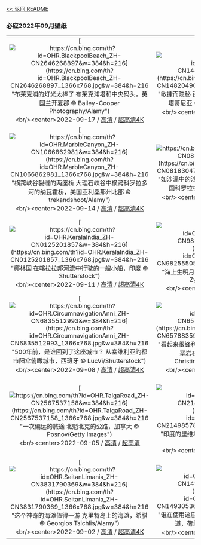 [<< 返回 README](../../README.md)
### 必应2022年09月壁纸
||||
|:---:|:---:|:---:|
|[![https://cn.bing.com/th?id=OHR.BlackpoolBeach_ZH-CN2646268897&w=384&h=216](https://cn.bing.com/th?id=OHR.BlackpoolBeach_ZH-CN2646268897_1366x768.jpg&w=384&h=216 "布莱克浦的灯光太棒了&#10;布莱克浦塔和中央码头，英国兰开夏郡&#10;© Bailey-Cooper Photography/Alamy")](https://cn.bing.com/search?q=%e8%8b%b1%e5%9b%bd%e5%b8%83%e8%8e%b1%e5%85%8b%e6%b5%a6&form=hpcapt&mkt=zh-cn&filters=HpDate:"20220916_1600")<br/><center>2022-09-17 / [高清](https://cn.bing.com/th?id=OHR.BlackpoolBeach_ZH-CN2646268897_1920x1200.jpg&w=1920&h=1200) / [超高清4K](https://cn.bing.com/th?id=OHR.BlackpoolBeach_ZH-CN2646268897_UHD.jpg&w=3840&h=2160)<center/>|[![https://cn.bing.com/th?id=OHR.PianePuma_ZH-CN1482049046&w=384&h=216](https://cn.bing.com/th?id=OHR.PianePuma_ZH-CN1482049046_1366x768.jpg&w=384&h=216 "敏捷而隐秘&#10;百内国家公园中的一头美洲狮，智利巴塔哥尼亚&#10;© Ingo Arndt/Minden Pictures")](https://cn.bing.com/search?q=%e7%be%8e%e6%b4%b2%e7%8b%ae&FORM=hpcapt&mkt=zh-cn&filters=HpDate:"20220915_1600")<br/><center>2022-09-16 / [高清](https://cn.bing.com/th?id=OHR.PianePuma_ZH-CN1482049046_1920x1200.jpg&w=1920&h=1200) / [超高清4K](https://cn.bing.com/th?id=OHR.PianePuma_ZH-CN1482049046_UHD.jpg&w=3840&h=2160)<center/>|[![https://cn.bing.com/th?id=OHR.PyreneesPark_ZH-CN1341030921&w=384&h=216](https://cn.bing.com/th?id=OHR.PyreneesPark_ZH-CN1341030921_1366x768.jpg&w=384&h=216 "从天而降的魔法&#10;罗兰豁口上空的银河，法国上比利牛斯省&#10;© SPANI Arnaud/Alamy")](https://cn.bing.com/search?q=%e6%af%94%e5%88%a9%e7%89%9b%e6%96%af%e5%b1%b1&form=hpcapt&mkt=zh-cn&filters=HpDate:"20220914_1600")<br/><center>2022-09-15 / [高清](https://cn.bing.com/th?id=OHR.PyreneesPark_ZH-CN1341030921_1920x1200.jpg&w=1920&h=1200) / [超高清](https://cn.bing.com/th?id=OHR.PyreneesPark_ZH-CN1341030921_UHD.jpg)<center/>|
|[![https://cn.bing.com/th?id=OHR.MarbleCanyon_ZH-CN1066862981&w=384&h=216](https://cn.bing.com/th?id=OHR.MarbleCanyon_ZH-CN1066862981_1366x768.jpg&w=384&h=216 "横跨峡谷裂缝的两座桥&#10;大理石峡谷中横跨科罗拉多河的纳瓦霍桥，美国亚利桑那州北部 &#10;© trekandshoot/Alamy")](https://cn.bing.com/search?q=%e5%a4%a7%e7%90%86%e7%9f%b3%e5%b3%a1%e8%b0%b7&form=hpcapt&mkt=zh-cn&filters=HpDate:"20220913_1600")<br/><center>2022-09-14 / [高清](https://cn.bing.com/th?id=OHR.MarbleCanyon_ZH-CN1066862981_1920x1200.jpg&w=1920&h=1200) / [超高清4K](https://cn.bing.com/th?id=OHR.MarbleCanyon_ZH-CN1066862981_UHD.jpg&w=3840&h=2160)<center/>|[![https://cn.bing.com/th?id=OHR.GSDNPest_ZH-CN0818304791&w=384&h=216](https://cn.bing.com/th?id=OHR.GSDNPest_ZH-CN0818304791_1366x768.jpg&w=384&h=216 "如沙漏中的沙子一般&#10;大沙丘国家公园和保护区，美国科罗拉多州&#10;© Y Paudel/Getty Images")](https://cn.bing.com/search?q=%e5%a4%a7%e6%b2%99%e4%b8%98%e5%9b%bd%e5%ae%b6%e5%85%ac%e5%9b%ad&form=hpcapt&mkt=zh-cn&filters=HpDate:"20220912_1600")<br/><center>2022-09-13 / [高清](https://cn.bing.com/th?id=OHR.GSDNPest_ZH-CN0818304791_1920x1200.jpg&w=1920&h=1200) / [超高清4K](https://cn.bing.com/th?id=OHR.GSDNPest_ZH-CN0818304791_UHD.jpg&w=3840&h=2160)<center/>|[![https://cn.bing.com/th?id=OHR.Aracari_ZH-CN0383753817&w=384&h=216](https://cn.bing.com/th?id=OHR.Aracari_ZH-CN0383753817_1366x768.jpg&w=384&h=216 "一种巨嘴鸟&#10;栗耳簇舌巨嘴鸟，巴西潘塔纳尔保护区里&#10;© Ana Gram/Shutterstock")](https://cn.bing.com/search?q=%e6%a0%97%e8%80%b3%e7%b0%87%e8%88%8c%e5%b7%a8%e5%98%b4%e9%b8%9f&form=hpcapt&mkt=zh-cn&filters=HpDate:"20220911_1600")<br/><center>2022-09-12 / [高清](https://cn.bing.com/th?id=OHR.Aracari_ZH-CN0383753817_1920x1200.jpg&w=1920&h=1200) / [超高清](https://cn.bing.com/th?id=OHR.Aracari_ZH-CN0383753817_UHD.jpg)<center/>|
|[![https://cn.bing.com/th?id=OHR.KeralaIndia_ZH-CN0125201857&w=384&h=216](https://cn.bing.com/th?id=OHR.KeralaIndia_ZH-CN0125201857_1366x768.jpg&w=384&h=216 "椰林国&#10;在喀拉拉邦河流中行驶的一艘小船，印度&#10;© Shutterstock")](https://cn.bing.com/search?q=%e5%8d%b0%e5%ba%a6%e5%96%80%e6%8b%89%e6%8b%89%e9%82%a6&form=hpcapt&mkt=zh-cn&filters=HpDate:"20220910_1600")<br/><center>2022-09-11 / [高清](https://cn.bing.com/th?id=OHR.KeralaIndia_ZH-CN0125201857_1920x1200.jpg&w=1920&h=1200) / [超高清4K](https://cn.bing.com/th?id=OHR.KeralaIndia_ZH-CN0125201857_UHD.jpg&w=3840&h=2160)<center/>|[![https://cn.bing.com/th?id=OHR.MidAutumn2022_ZH-CN9825550508&w=384&h=216](https://cn.bing.com/th?id=OHR.MidAutumn2022_ZH-CN9825550508_1366x768.jpg&w=384&h=216 "海上生明月，天涯共此时&#10;中秋之夜, 上海豫园&#10;© Zyxeos30/Getty images")](https://cn.bing.com/search?q=%e4%b8%ad%e7%a7%8b%e8%8a%82&form=hpcapt&mkt=zh-cn&filters=HpDate:"20220909_1600")<br/><center>2022-09-10 / [高清](https://cn.bing.com/th?id=OHR.MidAutumn2022_ZH-CN9825550508_1920x1200.jpg&w=1920&h=1200) / [超高清](https://cn.bing.com/th?id=OHR.MidAutumn2022_ZH-CN9825550508_UHD.jpg)<center/>|[![https://cn.bing.com/th?id=OHR.BHNMBelize_ZH-CN9422261941&w=384&h=216](https://cn.bing.com/th?id=OHR.BHNMBelize_ZH-CN9422261941_1366x768.jpg&w=384&h=216 "另一个大堡礁&#10;伯利兹堡礁保护区, 伯利兹&#10;© Tom Till/Alamy")](https://cn.bing.com/search?q=%e4%bc%af%e5%88%a9%e5%85%b9%e5%a0%a1%e7%a4%81%e4%bf%9d%e6%8a%a4%e5%8c%ba&FORM=hpcapt&mkt=zh-cn&filters=HpDate:"20220908_1600")<br/><center>2022-09-09 / [高清](https://cn.bing.com/th?id=OHR.BHNMBelize_ZH-CN9422261941_1920x1200.jpg&w=1920&h=1200) / [超高清4K](https://cn.bing.com/th?id=OHR.BHNMBelize_ZH-CN9422261941_UHD.jpg&w=3840&h=2160)<center/>|
|[![https://cn.bing.com/th?id=OHR.CircumnavigationAnni_ZH-CN6835512993&w=384&h=216](https://cn.bing.com/th?id=OHR.CircumnavigationAnni_ZH-CN6835512993_1366x768.jpg&w=384&h=216 "500年前，是谁回到了这座城市？&#10;从塞维利亚的都市阳伞俯瞰城市，西班牙&#10;© LucVi/Shutterstock")](https://cn.bing.com/search?q=%e5%a1%9e%e7%bb%b4%e5%88%a9%e4%ba%9a&form=hpcapt&mkt=zh-cn&filters=HpDate:"20220907_1600")<br/><center>2022-09-08 / [高清](https://cn.bing.com/th?id=OHR.CircumnavigationAnni_ZH-CN6835512993_1920x1200.jpg&w=1920&h=1200) / [超高清4K](https://cn.bing.com/th?id=OHR.CircumnavigationAnni_ZH-CN6835512993_UHD.jpg&w=3840&h=2160)<center/>|[![https://cn.bing.com/th?id=OHR.TheNeedles_ZH-CN6578835963&w=384&h=216](https://cn.bing.com/th?id=OHR.TheNeedles_ZH-CN6578835963_1366x768.jpg&w=384&h=216 "看起来很锋利的岩石&#10;英格兰怀特岛上的尼德尔斯白垩岩石和19世纪的灯塔。&#10;© CBCK Christine/iStock/Getty Images Plus")](https://cn.bing.com/search?q=%e5%b0%bc%e5%be%b7%e5%b0%94%e6%96%af%e7%99%bd%e5%9e%a9%e5%b2%a9%e7%9f%b3&form=hpcapt&mkt=zh-cn&filters=HpDate:"20220906_1600")<br/><center>2022-09-07 / [高清](https://cn.bing.com/th?id=OHR.TheNeedles_ZH-CN6578835963_1920x1200.jpg&w=1920&h=1200) / [超高清](https://cn.bing.com/th?id=OHR.TheNeedles_ZH-CN6578835963_UHD.jpg)<center/>|[![https://cn.bing.com/th?id=OHR.SquirrelMushroom_ZH-CN2854383605&w=384&h=216](https://cn.bing.com/th?id=OHR.SquirrelMushroom_ZH-CN2854383605_1366x768.jpg&w=384&h=216 "一只有趣的小家伙&#10;叼着蘑菇的红松鼠&#10;© Michael Quinton/Minden Pictures")](https://cn.bing.com/search?q=%e8%98%91%e8%8f%87&form=hpcapt&mkt=zh-cn&filters=HpDate:"20220905_1600")<br/><center>2022-09-06 / [高清](https://cn.bing.com/th?id=OHR.SquirrelMushroom_ZH-CN2854383605_1920x1200.jpg&w=1920&h=1200) / [超高清4K](https://cn.bing.com/th?id=OHR.SquirrelMushroom_ZH-CN2854383605_UHD.jpg&w=3840&h=2160)<center/>|
|[![https://cn.bing.com/th?id=OHR.TaigaRoad_ZH-CN2567537158&w=384&h=216](https://cn.bing.com/th?id=OHR.TaigaRoad_ZH-CN2567537158_1366x768.jpg&w=384&h=216 "一次偏远的旅途&#10;北魁北克的公路，加拿大&#10;© Posnov/Getty Images")](https://cn.bing.com/search?q=%e9%ad%81%e5%8c%97%e5%85%8b%e7%9c%81&form=hpcapt&mkt=zh-cn&filters=HpDate:"20220904_1600")<br/><center>2022-09-05 / [高清](https://cn.bing.com/th?id=OHR.TaigaRoad_ZH-CN2567537158_1920x1200.jpg&w=1920&h=1200) / [超高清](https://cn.bing.com/th?id=OHR.TaigaRoad_ZH-CN2567537158_UHD.jpg)<center/>|[![https://cn.bing.com/th?id=OHR.ArambolBeach_ZH-CN2149857876&w=384&h=216](https://cn.bing.com/th?id=OHR.ArambolBeach_ZH-CN2149857876_1366x768.jpg&w=384&h=216 "印度的里维埃拉&#10;果阿邦的阿兰博尔海滩，印度&#10;© Ben Pipe/Alamy")](https://cn.bing.com/search?q=%e6%9e%9c%e9%98%bf%e9%82%a6&form=hpcapt&mkt=zh-cn&filters=HpDate:"20220903_1600")<br/><center>2022-09-04 / [高清](https://cn.bing.com/th?id=OHR.ArambolBeach_ZH-CN2149857876_1920x1200.jpg&w=1920&h=1200) / [超高清4K](https://cn.bing.com/th?id=OHR.ArambolBeach_ZH-CN2149857876_UHD.jpg&w=3840&h=2160)<center/>|[![https://cn.bing.com/th?id=OHR.MalaysiaTwinTowers_ZH-CN1989513449&w=384&h=216](https://cn.bing.com/th?id=OHR.MalaysiaTwinTowers_ZH-CN1989513449_1366x768.jpg&w=384&h=216 "一双高耸入云的摩天大楼&#10;吉隆坡石油双塔，马来西亚&#10;© tampatra/Getty Images")](https://cn.bing.com/search?q=%e5%90%89%e9%9a%86%e5%9d%a1+%e5%8f%8c%e5%ad%90%e5%a1%94&form=hpcapt&mkt=zh-cn&filters=HpDate:"20220902_1600")<br/><center>2022-09-03 / [高清](https://cn.bing.com/th?id=OHR.MalaysiaTwinTowers_ZH-CN1989513449_1920x1200.jpg&w=1920&h=1200) / [超高清4K](https://cn.bing.com/th?id=OHR.MalaysiaTwinTowers_ZH-CN1989513449_UHD.jpg&w=3840&h=2160)<center/>|
|[![https://cn.bing.com/th?id=OHR.SeitanLimania_ZH-CN3831790369&w=384&h=216](https://cn.bing.com/th?id=OHR.SeitanLimania_ZH-CN3831790369_1366x768.jpg&w=384&h=216 "这个神奇的海滩值得一游&#10;克里特岛上的海滩，希腊&#10;© Georgios Tsichlis/Alamy")](https://cn.bing.com/search?q=%e5%85%8b%e9%87%8c%e7%89%b9%e5%b2%9b&form=hpcapt&mkt=zh-cn&filters=HpDate:"20220901_1600")<br/><center>2022-09-02 / [高清](https://cn.bing.com/th?id=OHR.SeitanLimania_ZH-CN3831790369_1920x1200.jpg&w=1920&h=1200) / [超高清4K](https://cn.bing.com/th?id=OHR.SeitanLimania_ZH-CN3831790369_UHD.jpg&w=3840&h=2160)<center/>|[![https://cn.bing.com/th?id=OHR.WildlifeCrossing_ZH-CN1493053695&w=384&h=216](https://cn.bing.com/th?id=OHR.WildlifeCrossing_ZH-CN1493053695_1366x768.jpg&w=384&h=216 "谁在使用这座绿草如茵的桥？&#10;维尔登的野生动物通道，荷兰&#10;© Frans Lemmens/Alamy")](https://cn.bing.com/search?q=%e9%87%8e%e7%94%9f%e5%8a%a8%e7%89%a9%e9%80%9a%e9%81%93&form=hpcapt&mkt=zh-cn&filters=HpDate:"20220831_1600")<br/><center>2022-09-01 / [高清](https://cn.bing.com/th?id=OHR.WildlifeCrossing_ZH-CN1493053695_1920x1200.jpg&w=1920&h=1200) / [超高清4K](https://cn.bing.com/th?id=OHR.WildlifeCrossing_ZH-CN1493053695_UHD.jpg&w=3840&h=2160)<center/>